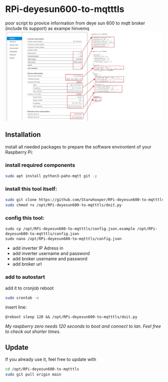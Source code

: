 # RPi-deyesun600-to-mqtttls
poor script to provice information from deye sun 600 to mqtt broker (include tls support) as exampe hinvemq
![assigment](assignment.jpg)

## Installation
install all needed packages to prepare the software environtent of your Raspberry Pi:

### install required components
```bash
sudo apt install python3-paho-mqtt git -y
```

### install this tool itself:
```bash
sudo git clone https://github.com/Starwhooper/RPi-deyesun600-to-mqtttls /opt//RPi-deyesun600-to-mqtttls
sudo chmod +x /opt/RPi-deyesun600-to-mqtttls/doit.py
```

### config this tool:
```
sudo cp /opt/RPi-deyesun600-to-mqtttls/config.json.example /opt/RPi-deyesun600-to-mqtttls/config.json
sudo nano /opt/RPi-deyesun600-to-mqtttls/config.json
```
* add inverter IP Adress in
* add inverter username and password
* add broker username and password
* add broker url

### add to autostart ###
add it to cronjob reboot
```bash
sudo crontab -e
```
insert line:
```
@reboot sleep 120 && /opt/RPi-deyesun600-to-mqtttls/doit.py
```
*My raspberry zero needs 120 seconds to boot and connect to lan. Feel free to check out shorter times.*

## Update
If you already use it, feel free to update with
```bash
cd /opt/RPi-deyesun600-to-mqtttls
sudo git pull origin main
```
